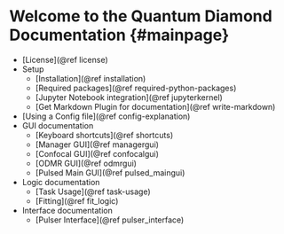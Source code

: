 # Welcome to the Quantum Diamond Documentation  {#mainpage}


* [License](@ref license)
* Setup
    * [Installation](@ref installation)
    * [Required packages](@ref required-python-packages)
    * [Jupyter Notebook integration](@ref jupyterkernel)
    * [Get Markdown Plugin for documentation](@ref write-markdown)
* [Using a Config file](@ref config-explanation)
* GUI documentation
    * [Keyboard shortcuts](@ref shortcuts)
    * [Manager GUI](@ref managergui)
    * [Confocal GUI](@ref confocalgui)
    * [ODMR GUI](@ref odmrgui)
    * [Pulsed Main GUI](@ref pulsed_maingui)
* Logic documentation
    * [Task Usage](@ref task-usage)
    * [Fitting](@ref fit_logic)
* Interface documentation
    * [Pulser Interface](@ref pulser_interface)

